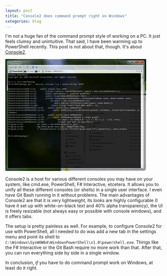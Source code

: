 ```yaml
---
layout: post
title: "Console2 does command prompt right on Windows"
categories: blog
---
```


I'm not a huge fan of the command prompt style of working on a PC. It just feels clumsy and unintuitive. That said, I have been warming up to PowerShell recently. This post is not about that, though. It's about [Console2](http://sourceforge.net/projects/console/).

![Console2](/assets/img/blog/2012/05/console2.png)

Console2 is a host for various different consoles you may have on your system, like cmd.exe, PowerShell, F# Interactive, etcetera. It allows you to unify all these different consoles (or shells) in a single user interface. I even have Git Bash running in it without problems. The main advantages of Console2 are that it is very lightweight, its looks are highly configurable (I have it set up with white-on-black text and 40% alpha transparency), the UI is freely resizable (not always easy or possible with console windows), and it offers tabs.

The setup is pretty painless as well. For example, to configure Console2 for use with PowerShell, all I needed to do was add a new tab in the settings menu and point its shell to `C:\Windows\SysWOW64\WindowsPowerShell\v1.0\powershell.exe`. Things like the F# Interactive or the Git Bash require no more work than that. After that, you can run everything side by side in a single window.

In conclusion, _if_ you have to do command prompt work on Windows, at least do it right.
